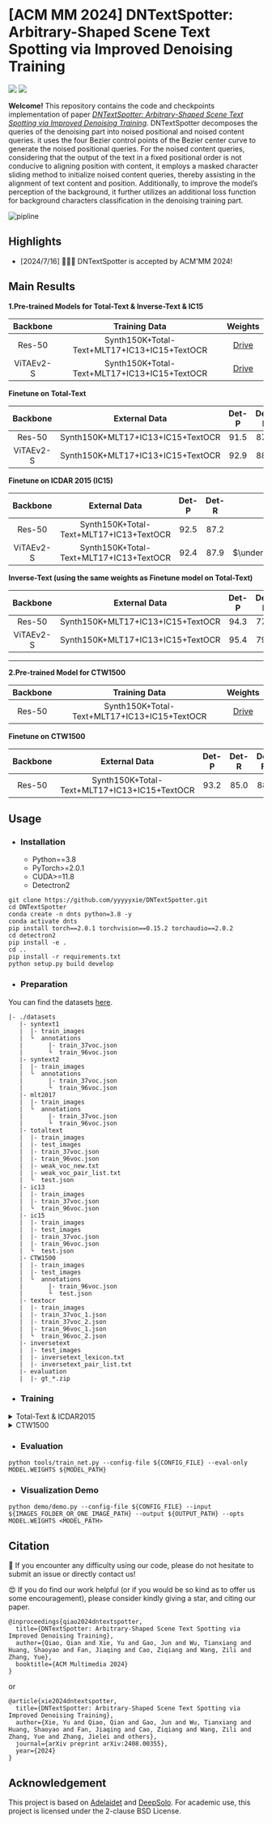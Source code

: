 # [ACM MM 2024] DNTextSpotter: Arbitrary-Shaped Scene Text Spotting via Improved Denoising Training

<a href="https://qianqiaoai.github.io/projects/dntextspotter/"><img src="https://img.shields.io/badge/Project-Page-Green"></a>
<a href="https://arxiv.org/abs/2408.00355"><img src="https://img.shields.io/badge/Paper-PDF-orange"></a> 

**Welcome!** This repository contains the code and checkpoints implementation of paper [*DNTextSpotter: Arbitrary-Shaped Scene Text Spotting via Improved Denoising Training*](https://arxiv.org/abs/2408.00355). DNTextSpotter decomposes the queries of the denoising part into noised positional and noised content queries. it uses the four Bezier control points of the Bezier center curve to generate the noised positional queries. For the noised content queries, considering that the output of the text in a fixed positional order is not conducive to aligning position with content, it employs a masked character sliding method to
initialize noised content queries, thereby assisting in the alignment of text content and position. Additionally, to improve the model’s
perception of the background, it further utilizes an additional loss function for background characters classification in the denoising
training part.

![pipline](https://qianqiaoai.github.io/projects/dntextspotter/static/image/networkarch.png)


## Highlights
<!-- - competition -->
- [2024/7/16] 🎉🎉🎉 DNTextSpotter is accepted by ACM'MM 2024!

## Main Results

**1.Pre-trained Models for Total-Text & Inverse-Text & IC15**

| Backbone  |                Training Data                 |                           Weights                            |
| :-------: | :------------------------------------------: | :----------------------------------------------------------: |
|  Res-50   | Synth150K+Total-Text+MLT17+IC13+IC15+TextOCR | [Drive](https://drive.google.com/file/d/1ya5N4gE_Sfl8yMRMYBAmjScRZrSJP7Wk/view?usp=drive_link) |
| ViTAEv2-S | Synth150K+Total-Text+MLT17+IC13+IC15+TextOCR | [Drive](https://drive.google.com/file/d/19O3xB2r7Dmren2rjg0aVPCk-wFc9QJi9/view?usp=drive_link) |


**Finetune on Total-Text**

| Backbone  |           External Data           | Det-P | Det-R |          Det-F1           |         E2E-None          |         E2E-Full          |                           Weights                            |
| :-------: | :-------------------------------: | :---: | :---: | :-----------------------: | :-----------------------: | :-----------------------: | :----------------------------------------------------------: |
|  Res-50   | Synth150K+MLT17+IC13+IC15+TextOCR | 91.5  | 87.0  | $\underline{\text{89.2}}$ | $\underline{\text{84.5}}$ | $\underline{\text{89.8}}$ | [Drive](https://drive.google.com/file/d/1eKZvjkrqJ4ABKLGHs_4Uj2weyIc6zBm4/view?usp=drive_link) |
| ViTAEv2-S | Synth150K+MLT17+IC13+IC15+TextOCR | 92.9  | 88.6  |         **90.7**          |         **85.0**          |         **90.5**          | [Drive](https://drive.google.com/file/d/19O3xB2r7Dmren2rjg0aVPCk-wFc9QJi9/view?usp=drive_link) |


**Finetune on ICDAR 2015 (IC15)**

| Backbone  |              External Data              | Det-P | Det-R |          Det-F1           |           E2E-S           |           E2E-W           |           E2E-G           |                           Weights                            |
| :-------: | :-------------------------------------: | :---: | :---: | :-----------------------: | :-----------------------: | :-----------------------: | :-----------------------: | :----------------------------------------------------------: |
|  Res-50   | Synth150K+Total-Text+MLT17+IC13+TextOCR | 92.5  | 87.2  |           89.8            | $\underline{\text{88.7}}$ | $\underline{\text{84.3}}$ | $\underline{\text{79.9}}$ | [OneDrive](https://1drv.ms/u/s!AimBgYV7JjTlgcdonZXu6_JtW2QMuA?e=8BTzmi) |
| ViTAEv2-S | Synth150K+Total-Text+MLT17+IC13+TextOCR | 92.4  | 87.9  | $\underline{\text{90.1}}$ |         **89.4**          |         **85.2**          |         **80.6**          | [OneDrive](https://1drv.ms/u/s!AimBgYV7JjTlgcdqw1UUnbSAG4qoWA?e=Co1prY) |

**Inverse-Text (using the same weights as Finetune model on Total-Text)**

| Backbone  |           External Data           | Det-P | Det-R |          Det-F1           |         E2E-None          |         E2E-Full          |                           Weights                            |
| :-------: | :-------------------------------: | :---: | :---: | :-----------------------: | :-----------------------: | :-----------------------: | :----------------------------------------------------------: |
|  Res-50   | Synth150K+MLT17+IC13+IC15+TextOCR | 94.3  | 77.2  | $\underline{\text{84.9}}$ | $\underline{\text{75.9}}$ | $\underline{\text{81.6}}$ | [Drive](https://drive.google.com/file/d/1eKZvjkrqJ4ABKLGHs_4Uj2weyIc6zBm4/view?usp=drive_link) |
| ViTAEv2-S | Synth150K+MLT17+IC13+IC15+TextOCR | 95.4  | 79.2  |         **86.4**          |         **78.1**          |         **83.8**          | [Drive](https://drive.google.com/file/d/19O3xB2r7Dmren2rjg0aVPCk-wFc9QJi9/view?usp=drive_link) |

---
**2.Pre-trained Model for CTW1500**

| Backbone |                Training Data                 |                           Weights                            |
| :------: | :------------------------------------------: | :----------------------------------------------------------: |
|  Res-50  | Synth150K+Total-Text+MLT17+IC13+IC15+TextOCR | [Drive](https://drive.google.com/file/d/1khGllJJeGzVxHUrnjodhNZF2bMew25XR/view?usp=drive_link) |

**Finetune on CTW1500**

| Backbone |                External Data                 | Det-P | Det-R | Det-F1 | E2E-None | E2E-Full |                           Weights                            |
| :------: | :------------------------------------------: | :---: | :---: | :----: | :------: | :------: | :----------------------------------------------------------: |
|  Res-50  | Synth150K+Total-Text+MLT17+IC13+IC15+TextOCR | 93.2  | 85.0  |  88.9  |   64.2   |   81.4   | [Drive](https://drive.google.com/file/d/1ODBueatGswUcD24M48GQL-6ZBCTdwH0D/view?usp=drive_link) |

## Usage

- ### Installation

  - Python==3.8
  - PyTorch>=2.0.1
  - CUDA>=11.8
  - Detectron2
```
git clone https://github.com/yyyyyxie/DNTextSpotter.git
cd DNTextSpotter
conda create -n dnts python=3.8 -y
conda activate dnts
pip install torch==2.0.1 torchvision==0.15.2 torchaudio==2.0.2
cd detectron2
pip install -e .
cd ..
pip install -r requirements.txt
python setup.py build develop
```

- ### Preparation

You can find the datasets [here](https://github.com/ViTAE-Transformer/DeepSolo/tree/main/DeepSolo).

```
|- ./datasets
   |- syntext1
   |  |- train_images
   |  └  annotations
   |       |- train_37voc.json
   |       └  train_96voc.json
   |- syntext2
   |  |- train_images
   |  └  annotations
   |       |- train_37voc.json
   |       └  train_96voc.json
   |- mlt2017
   |  |- train_images
   |  └  annotations
   |       |- train_37voc.json
   |       └  train_96voc.json
   |- totaltext
   |  |- train_images
   |  |- test_images
   |  |- train_37voc.json
   |  |- train_96voc.json
   |  |- weak_voc_new.txt
   |  |- weak_voc_pair_list.txt
   |  └  test.json
   |- ic13
   |  |- train_images
   |  |- train_37voc.json
   |  └  train_96voc.json
   |- ic15
   |  |- train_images
   |  |- test_images
   |  |- train_37voc.json
   |  |- train_96voc.json
   |  └  test.json
   |- CTW1500
   |  |- train_images
   |  |- test_images
   |  └  annotations
   |       |- train_96voc.json
   |       └  test.json
   |- textocr
   |  |- train_images
   |  |- train_37voc_1.json
   |  |- train_37voc_2.json
   |  |- train_96voc_1.json
   |  └  train_96voc_2.json
   |- inversetext
   |  |- test_images
   |  |- inversetext_lexicon.txt
   |  |- inversetext_pair_list.txt
   |- evaluation
   |  |- gt_*.zip
```

- ### Training

<details>
<summary>Total-Text & ICDAR2015</summary>

**1. Pre-train**

For example, pre-train DNTextSpotter: 

```
python tools/train_net.py --config-file configs/R_50/pretrain/150k_tt_mlt_13_15.yaml --num-gpus 8
```

**2. Fine-tune**

Fine-tune on Total-Text or ICDAR2015:

```
python tools/train_net.py --config-file configs/R_50/TotalText/finetune_150k_tt_mlt_13_15_textocr.yaml --num-gpus 8
python tools/train_net.py --config-file configs/R_50/IC15/finetune_150k_tt_mlt_13_15_textocr.yaml --num-gpus 8
```

</details>
<details>
<summary>CTW1500</summary>

**1. Pre-train**


```
python tools/train_net.py --config-file configs/R_50/CTW1500/pretrain_96voc_50maxlen.yaml --num-gpus 8
```

**2. Fine-tune**

```
python tools/train_net.py --config-file configs/R_50/CTW1500/finetune_96voc_50maxlen.yaml --num-gpus 8
```
</details>

- ### Evaluation

```
python tools/train_net.py --config-file ${CONFIG_FILE} --eval-only MODEL.WEIGHTS ${MODEL_PATH}
```

- ### Visualization Demo

```
python demo/demo.py --config-file ${CONFIG_FILE} --input ${IMAGES_FOLDER_OR_ONE_IMAGE_PATH} --output ${OUTPUT_PATH} --opts MODEL.WEIGHTS <MODEL_PATH>
```

## Citation

🤩 If you encounter any difficulty using our code, please do not hesitate to submit an issue or directly contact us!

😍 If you do find our work helpful (or if you would be so kind as to offer us some encouragement), please consider kindly giving a star, and citing our paper.


```
@inproceedings{qiao2024dntextspotter,
  title={DNTextSpotter: Arbitrary-Shaped Scene Text Spotting via Improved Denoising Training},
  author={Qiao, Qian and Xie, Yu and Gao, Jun and Wu, Tianxiang and Huang, Shaoyao and Fan, Jiaqing and Cao, Ziqiang and Wang, Zili and Zhang, Yue},
  booktitle={ACM Multimedia 2024}
}
```
or
```
@article{xie2024dntextspotter,
  title={DNTextSpotter: Arbitrary-Shaped Scene Text Spotting via Improved Denoising Training},
  author={Xie, Yu and Qiao, Qian and Gao, Jun and Wu, Tianxiang and Huang, Shaoyao and Fan, Jiaqing and Cao, Ziqiang and Wang, Zili and Zhang, Yue and Zhang, Jielei and others},
  journal={arXiv preprint arXiv:2408.00355},
  year={2024}
}
```

## Acknowledgement

This project is based on [Adelaidet](https://github.com/aim-uofa/AdelaiDet) and [DeepSolo](https://github.com/ViTAE-Transformer/DeepSolo). For academic use, this project is licensed under the 2-clause BSD License.
